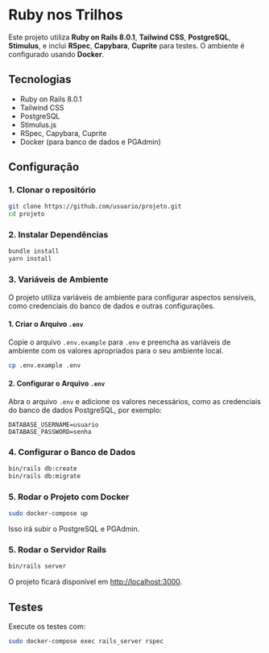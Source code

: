 # Ruby nos Trilhos

Este projeto utiliza **Ruby on Rails 8.0.1**, **Tailwind CSS**, **PostgreSQL**, **Stimulus**, e inclui **RSpec**, **Capybara**, **Cuprite** para testes. O ambiente é configurado usando **Docker**.

## Tecnologias

- Ruby on Rails 8.0.1
- Tailwind CSS
- PostgreSQL
- Stimulus.js
- RSpec, Capybara, Cuprite
- Docker (para banco de dados e PGAdmin)

## Configuração

### 1. Clonar o repositório

```bash
git clone https://github.com/usuario/projeto.git
cd projeto
```

### 2. Instalar Dependências

```bash
bundle install
yarn install
```

### 3. Variáveis de Ambiente

O projeto utiliza variáveis de ambiente para configurar aspectos sensíveis, como credenciais do banco de dados e outras configurações.

#### 1. Criar o Arquivo `.env`

Copie o arquivo `.env.example` para `.env` e preencha as variáveis de ambiente com os valores apropriados para o seu ambiente local.

```bash
cp .env.example .env
```

#### 2. Configurar o Arquivo `.env`

Abra o arquivo `.env` e adicione os valores necessários, como as credenciais do banco de dados PostgreSQL, por exemplo:

```
DATABASE_USERNAME=usuario
DATABASE_PASSWORD=senha
```

### 4. Configurar o Banco de Dados

```bash
bin/rails db:create
bin/rails db:migrate
```

### 5. Rodar o Projeto com Docker

```bash
sudo docker-compose up
```

Isso irá subir o PostgreSQL e PGAdmin.

### 5. Rodar o Servidor Rails

```bash
bin/rails server
```

O projeto ficará disponível em [http://localhost:3000](http://localhost:3000).

## Testes

Execute os testes com:

```bash
sudo docker-compose exec rails_server rspec
```

